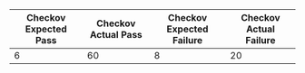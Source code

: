 | Checkov Expected Pass | Checkov Actual Pass | Checkov Expected Failure | Checkov Actual Failure |
|-----------------------|---------------------|--------------------------|------------------------|
| 6                     | 60                  | 8                        | 20                     |
